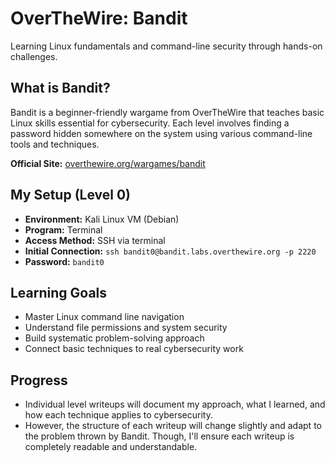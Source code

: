 # OverTheWire: Bandit

Learning Linux fundamentals and command-line security through hands-on challenges.

## What is Bandit?

Bandit is a beginner-friendly wargame from OverTheWire that teaches basic Linux skills essential for cybersecurity. Each level involves finding a password hidden somewhere on the system using various command-line tools and techniques.

**Official Site:** [overthewire.org/wargames/bandit](https://overthewire.org/wargames/bandit/)

## My Setup (Level 0)

- **Environment:** Kali Linux VM (Debian)
- **Program:** Terminal
- **Access Method:** SSH via terminal
- **Initial Connection:** `ssh bandit0@bandit.labs.overthewire.org -p 2220`
- **Password:** `bandit0`

## Learning Goals

- Master Linux command line navigation
- Understand file permissions and system security
- Build systematic problem-solving approach
- Connect basic techniques to real cybersecurity work

## Progress

- Individual level writeups will document my approach, what I learned, and how each technique applies to cybersecurity.
- However, the structure of each writeup will change slightly and adapt to the problem thrown by Bandit. Though, I'll ensure each writeup is completely readable and understandable.
